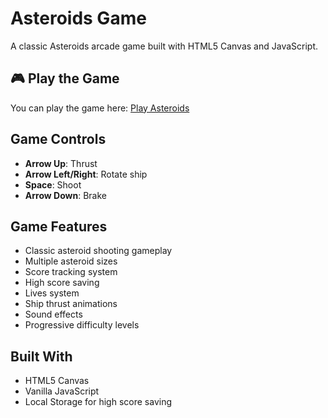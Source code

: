 # Asteroids Game

A classic Asteroids arcade game built with HTML5 Canvas and JavaScript.

## 🎮 Play the Game

You can play the game here: [Play Asteroids](https://htmlpreview.github.io/?https://github.com/gabriberetti/asteroids-game/blob/main/javascript.html)

## Game Controls

- **Arrow Up**: Thrust
- **Arrow Left/Right**: Rotate ship
- **Space**: Shoot
- **Arrow Down**: Brake

## Game Features

- Classic asteroid shooting gameplay
- Multiple asteroid sizes
- Score tracking system
- High score saving
- Lives system
- Ship thrust animations
- Sound effects
- Progressive difficulty levels

## Built With

- HTML5 Canvas
- Vanilla JavaScript
- Local Storage for high score saving

